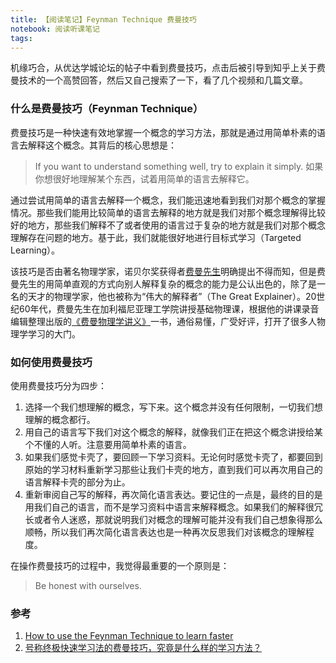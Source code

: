 ```yaml
---
title: 【阅读笔记】Feynman Technique 费曼技巧
notebook: 阅读听课笔记
tags:
---
```


机缘巧合，从优达学城论坛的帖子中看到费曼技巧，点击后被引导到知乎上关于费曼技术的一个高赞回答，然后又自己搜索了一下，看了几个视频和几篇文章。

### 什么是费曼技巧（Feynman  Technique）
费曼技巧是一种快速有效地掌握一个概念的学习方法，那就是通过用简单朴素的语言去解释这个概念。其背后的核心思想是：

> If you want to understand something well, try to explain it simply.
> 如果你想很好地理解某个东西，试着用简单的语言去解释它。

通过尝试用简单的语言去解释一个概念，我们能迅速地看到我们对那个概念的掌握情况。那些我们能用比较简单的语言去解释的地方就是我们对那个概念理解得比较好的地方，那些我们解释不了或者使用的语言过于复杂的地方就是我们对那个概念理解存在问题的地方。基于此，我们就能很好地进行目标式学习（Targeted Learning）。

该技巧是否由著名物理学家，诺贝尔奖获得者[费曼先生](https://en.wikipedia.org/wiki/Richard_Feynman)明确提出不得而知，但是费曼先生的用简单直观的方式向别人解释复杂的概念的能力是公认出色的，除了是一名的天才的物理学家，他也被称为“伟大的解释者”（The Great Explainer）。20世纪60年代，费曼先生在加利福尼亚理工学院讲授基础物理课，根据他的讲课录音编辑整理出版的[《费曼物理学讲义》](https://book.douban.com/series/5935)一书，通俗易懂，广受好评，打开了很多人物理学学习的大门。

### 如何使用费曼技巧
使用费曼技巧分为四步：
1. 选择一个我们想理解的概念，写下来。这个概念并没有任何限制，一切我们想理解的概念都行。
2. 用自己的语言写下我们对这个概念的解释，就像我们正在把这个概念讲授给某个不懂的人听。注意要用简单朴素的语言。
3. 如果我们感觉卡壳了，要回顾一下学习资料。无论何时感觉卡壳了，都要回到原始的学习材料重新学习那些让我们卡壳的地方，直到我们可以再次用自己的语言解释卡壳的部分为止。
4. 重新审阅自己写的解释，再次简化语言表达。要记住的一点是，最终的目的是用我们自己的语言，而不是学习资料中语言来解释概念。如果我们的解释很冗长或者令人迷惑，那就说明我们对概念的理解可能并没有我们自己想象得那么顺畅，所以我们再次简化语言表达也是一种再次反思我们对该概念的理解程度。

在操作费曼技巧的过程中，我觉得最重要的一个原则是：

> Be honest with ourselves.

### 参考
1. [How to use the Feynman Technique to learn faster](https://collegeinfogeek.com/feynman-technique/)
2. [号称终极快速学习法的费曼技巧，究竟是什么样的学习方法？](https://www.zhihu.com/question/20576786)
